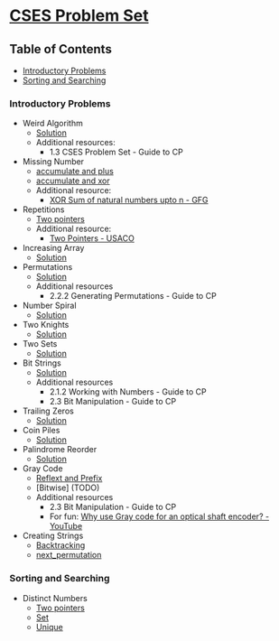 <!-- omit from toc -->
# [CSES Problem Set](https://cses.fi/problemset/list/)

<!-- omit from toc -->
## Table of Contents 
- [Introductory Problems](#introductory-problems)
- [Sorting and Searching](#sorting-and-searching)


### Introductory Problems
- Weird Algorithm
  - [Solution](src/Weird_Algorithm.cpp)
  - Additional resources:
    - 1.3 CSES Problem Set - Guide to CP
- Missing Number
  - [accumulate and plus](src/Missing_Number_plus.cpp)
  - [accumulate and xor](src/Missing_Number_xor.cpp)
  - Additional resource:
    - [XOR Sum of natural numbers upto n - GFG](https://www.geeksforgeeks.org/calculate-xor-1-n/)
- Repetitions
  - [Two pointers](src/Repetitions_two_pointers.cpp)
  - Additional resource:
    - [Two Pointers - USACO](https://usaco.guide/silver/two-pointers?lang=cpp)
- Increasing Array
  - [Solution](src/Increasing_Array.cpp)
- Permutations
  - [Solution](src/Permutations.cpp)
  - Additional resources
    - 2.2.2 Generating Permutations - Guide to CP
- Number Spiral
  - [Solution](src/Number_Spiral.cpp)
- Two Knights
  - [Solution](src/Two_Knights.cpp)
- Two Sets
  - [Solution](src/Two_Sets.cpp)
- Bit Strings
  - [Solution](src/Bit_Strings.cpp)
  - Additional resources
    - 2.1.2 Working with Numbers - Guide to CP
    - 2.3 Bit Manipulation - Guide to CP
- Trailing Zeros
  - [Solution](src/Trailing_Zeros.cpp)
- Coin Piles
  - [Solution](src/Coin_Piles.cpp)
- Palindrome Reorder
  - [Solution](src/Palindrome_Reorder.cpp)
- Gray Code
  - [Reflext and Prefix](src/Gray_Code_reflect_and_prefix.cpp)
  - [Bitwise] (TODO)
  - Additional resources
    - 2.3 Bit Manipulation - Guide to CP
    - For fun: [Why use Gray code for an optical shaft encoder? - YouTube](https://youtu.be/W730NOJYXAI)
- Creating Strings
  - [Backtracking](src/Creating_Strings_backtracking.cpp)
  - [next_permutation](src/Creating_Strings_next_permutation.cpp)

### Sorting and Searching
- Distinct Numbers
  - [Two pointers](src/Distinct_Numbers_two_pointers.cpp)
  - [Set](src/Distinct_Numbers_set.cpp)
  - [Unique](src/Distinct_Numbers_unique.cpp)